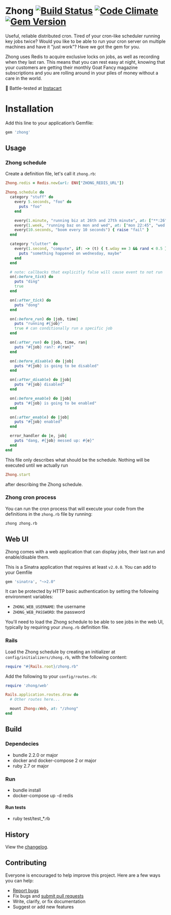 # Zhong [![Build Status](https://github.com/nickelser/zhong/workflows/CI/badge.svg)](https://github.com/nickelser/zhong/actions?query=workflow%3ACI) [![Code Climate](https://codeclimate.com/github/nickelser/zhong/badges/gpa.svg)](https://codeclimate.com/github/nickelser/zhong) [![Gem Version](https://badge.fury.io/rb/zhong.svg)](http://badge.fury.io/rb/zhong)

Useful, reliable distributed cron. Tired of your cron-like scheduler running key jobs twice? Would you like to be able to run your cron server on multiple machines and have it "just work"? Have we got the gem for you.

Zhong uses Redis to acquire exclusive locks on jobs, as well as recording when they last ran. This means that you can rest easy at night, knowing that your customers are getting their monthly Goat Fancy magazine subscriptions and you are rolling around in your piles of money without a care in the world.

:tangerine: Battle-tested at [Instacart](https://www.instacart.com/opensource)
# Installation

Add this line to your application’s Gemfile:

```ruby
gem 'zhong'
```

## Usage

### Zhong schedule
Create a definition file, let's call it `zhong.rb`:

```ruby
Zhong.redis = Redis.new(url: ENV["ZHONG_REDIS_URL"])

Zhong.schedule do
  category "stuff" do
    every 5.seconds, "foo" do
      puts "foo"
    end

    every(1.minute, "running biz at 26th and 27th minute", at: ["**:26", "**:27"]) { puts "biz" }
    every(1.week, "running baz on mon and wed", at: ["mon 22:45", "wed 23:13"]) { puts "baz" }
    every(10.seconds, "boom every 10 seconds") { raise "fail" }
  end

  category "clutter" do
    every(1.second, "compute", if: -> (t) { t.wday == 3 && rand < 0.5 }) do
      puts "something happened on wednesday, maybe"
    end
  end

  # note: callbacks that explicitly false will cause event to not run
  on(:before_tick) do
    puts "ding"
    true
  end

  on(:after_tick) do
    puts "dong"
  end

  on(:before_run) do |job, time|
    puts "running #{job}"
    true # can conditionally run a specific job
  end

  on(:after_run) do |job, time, ran|
    puts "#{job} ran?: #{ran}"
  end

  on(:before_disable) do |job|
    puts "#{job} is going to be disabled"
  end

  on(:after_disable) do |job|
    puts "#{job} disabled"
  end

  on(:before_enable) do |job|
    puts "#{job} is going to be enabled"
  end

  on(:after_enable) do |job|
    puts "#{job} enabled"
  end

  error_handler do |e, job|
    puts "dang, #{job} messed up: #{e}"
  end
end
```

This file only describes what should be the schedule. Nothing will be executed
until we actually run
```ruby
Zhong.start
```
after describing the Zhong schedule.

### Zhong cron process

You can run the cron process that will execute your code from the definitions
in the `zhong.rb` file by running:
```sh
zhong zhong.rb
```

## Web UI

Zhong comes with a web application that can display jobs, their last run and
enable/disable them.

This is a Sinatra application that requires at least `v2.0.0`. You can add to your Gemfile
```ruby
gem 'sinatra', "~>2.0"
```

It can be protected by HTTP basic authentication by
setting the following environment variables:
- `ZHONG_WEB_USERNAME`: the username
- `ZHONG_WEB_PASSWORD`: the password

You'll need to load the Zhong schedule to be able to see jobs in the web UI, typically
by requiring your `zhong.rb` definition file.

### Rails
Load the Zhong schedule by creating an initializer at `config/initializers/zhong.rb`,
with the following content:
```ruby
require "#{Rails.root}/zhong.rb"
```

Add the following to your `config/routes.rb`:
```ruby
require 'zhong/web'

Rails.application.routes.draw do
  # Other routes here...

  mount Zhong::Web, at: "/zhong"
end
```

## Build

### Dependecies

  - bundle 2.2.0 or major
  - docker and docker-compose 2 or major
  - ruby 2.7 or major
### Run

 - bundle install
 - docker-compose up -d redis

#### Run tests
 
  - ruby test/test_*.rb

## History

View the [changelog](https://github.com/nickelser/zhong/blob/master/CHANGELOG.md).

## Contributing

Everyone is encouraged to help improve this project. Here are a few ways you can help:

- [Report bugs](https://github.com/nickelser/zhong/issues)
- Fix bugs and [submit pull requests](https://github.com/nickelser/zhong/pulls)
- Write, clarify, or fix documentation
- Suggest or add new features
